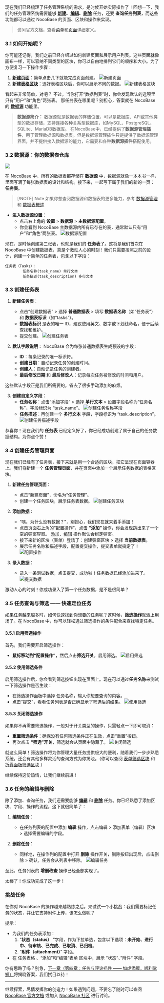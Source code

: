现在我们已经梳理了任务管理系统的需求，是时候开始实际操作了！回想一下，我们的任务管理系统需要能够 **[新建](https://docs-cn.nocobase.com/handbook/ui/actions/types/add-new)、[编辑](https://docs-cn.nocobase.com/handbook/ui/actions/types/edit)、[删除](https://docs-cn.nocobase.com/handbook/ui/actions/types/delete)** 任务，还要 **查询任务列表**，而这些功能都可以通过 NocoBase 的页面、区块和操作来实现。

> 访问官方文档，查看[菜单](https://docs-cn.nocobase.com/handbook/ui/menus)和[页面](https://docs-cn.nocobase.com/handbook/ui/pages)详细定义。

### 3.1 如何开始呢？

你可能还记得，我们之前已经介绍过如何新建页面和展示用户列表。这些页面就像画布一样，可以容纳不同类型的区块，你可以自由地排列它们的顺序和大小。为了方便复习一下操作步骤：

1. [**新建页面**](https://docs-cn.nocobase.com/handbook/ui/pages)：简单点击几下就能完成页面创建。
   ![新建页面](https://static-docs.nocobase.com/Solution/demovv4-001N.gif)
2. **新建[表格区块](https://docs-cn.nocobase.com/handbook/ui/blocks/data-blocks/table)**：选好表格区块后，你可以展示不同的数据。
   ![新建表格区块](https://static-docs.nocobase.com/Solution/demovv4-002.gif)

看起来非常简单，对吧？
不过，当你打开“数据列表”时，你会发现默认的选项里只有“用户”和“角色”两张表。
那任务表在哪里呢？别担心，答案就在 NocoBase 的 [**数据源**](https://docs-cn.nocobase.com/handbook/data-source-manager) 功能里。

> **数据源简介：** 数据源就是数据表的存储位置，可以是数据库、API或其他类型的数据存储，支持连接各种关系型数据库，如MySQL、PostgreSQL、SQLite、MariaDB数据库。
> 在NocoBase中，已经提供了**数据源管理插件**，用于管理数据源和数据表。但是数据源管理插件只是提供了数据源管理界面，并不提供接入数据源的能力，它需要和各种**数据源插件**搭配使用。

### 3.2 数据源：你的数据表仓库

![](https://static-docs.nocobase.com/20241009144356.png)

在 NocoBase 中，所有的数据表都存储在 [**数据源**](https://docs-cn.nocobase.com/handbook/data-source-manager) 中，数据源就像一本本书一样，里面写满了每张数据表的设计和结构。接下来，一起写下属于我们的新的一页： **任务表**。

> [!NOTE] Note
> 如果你想查阅数据源和数据表的更多能力，参考 [数据源管理](https://docs-cn.nocobase.com/handbook/data-source-manager) 和 [数据表概述](https://docs-cn.nocobase.com/handbook/data-modeling/collection)

- **进入数据源设置**：
  - 点击右上角的 **设置** > **数据源** > **主数据源配置**。
  - 你会看到 NocoBase 主数据源内所有已存在的表，通常默认只有“用户”和“角色”两张表。
    ![数据源配置](https://static-docs.nocobase.com/Solution/demovv4-003.gif)

现在，是时候创建第三张表，也就是我们的 **任务表**了。这将是我们首次在 NocoBase 中创建数据表，真是个激动人心的时刻！我们只需要按照之前的设计，创建一个简单的任务表，包含以下字段：

```
任务表（Tasks）：
        任务名称(task_name) 单行文本
        任务描述(task_description) 多行文本
```

### 3.3 创建任务表

1. **新建任务表**：

   - 点击“创建数据表” > 选择 **普通数据表** > 填写 **数据表名称**（如“任务表”）和 **数据表标识**（如“tasks”）。
   - **数据表标识** 是表的唯一 ID，建议使用英文、数字或下划线命名，便于后续查找和维护。
   - 提交创建。
     ![创建任务表](https://static-docs.nocobase.com/Solution/demovv4-004.gif)
2. **默认字段说明**：
   NocoBase 会为每张普通数据表生成预设的字段：

   - **ID**：每条记录的唯一标识符。
   - **创建日期**：自动记录任务的创建时间。
   - **创建人**：自动记录任务的创建者。
   - **最后修改日期** 和 **最后修改人**：记录每次任务被修改的时间和用户。

这些默认字段正是我们所需要的，省去了很多手动添加的麻烦。

3. **创建自定义字段**：
   - **任务名称**：点击“添加字段” > 选择 **单行文本** > 设置字段名称为“任务名称”，字段标识为 “task_name”。
     ![创建任务名称字段](https://static-docs.nocobase.com/Solution/demovv4-005.gif)
   - **任务描述**：再创建一个 **多行文本** 字段，字段标识为 “task_description”。
     ![创建任务描述字段](https://static-docs.nocobase.com/Solution/demovv4-006.gif)

恭喜你！现在我们的 **任务表** 已经定义好了，你已经成功创建了属于自己的任务数据结构。为你点个赞！

### 3.4 创建任务管理页面

现在我们已经有了任务表，接下来就是用一个合适的区块，把它呈现在页面容器上。我们将新建一个 **任务管理页面**，并在页面中添加一个展示任务数据的表格区块。

1. **新建任务管理页面**：

   - 点击“新建页面”，命名为“任务管理”。
   - 创建一个任务区块，展示任务表数据。
     ![创建任务区块](https://static-docs.nocobase.com/Solution/demovv4-007N.gif)
2. **添加数据**：

   - “咦，为什么没有数据？”，别担心，我们现在就来着手添加！
   - 点击页面右上角的“配置操作”，点击 **“添加”** 操作，你会发现跳出来了一个空的弹窗容器。
     [添加](https://docs-cn.nocobase.com/handbook/ui/actions/types/add-new)、[编辑](https://docs-cn.nocobase.com/handbook/ui/actions/types/edit) 操作默认会绑定弹窗。
   - 接下来新的区块（表单）登场了：创建弹窗区块 > 选择 **当前数据表**。
   - 展示任务名称和描述字段，配置提交操作，提交表单就搞定了！
     ![配置操作](https://static-docs.nocobase.com/Solution/demovv4-008.gif)
3. **录入数据**：

   - 录入一条测试数据，点击提交，成功啦！任务数据已经添加进来了。
     ![提交数据](https://static-docs.nocobase.com/Solution/demovv4-009.gif)

激动人心的时刻！你成功录入了第一个任务数据，是不是很简单？

### 3.5 任务查询与筛选 —— 快速定位任务

如果任务越来越多时，如何快速找到你想要的任务呢？这时候，[**筛选操作**](https://docs-cn.nocobase.com/handbook/ui/actions/types/filter)就派上用场了。在 NocoBase 中，你可以轻松通过筛选操作的条件配合来查找特定任务。

#### 3.5.1 启用筛选操作

首先，我们需要开启筛选操作：

- **鼠标移动到“配置操作”**，然后点击**筛选开关**，启用筛选。
  ![启用筛选](https://static-docs.nocobase.com/Solution/202411060208051730830085.png)

#### 3.5.2 使用筛选条件

启用筛选操作后，你会看到筛选按钮出现在页面上。现在可以通过**任务名称**来测试一下筛选操作是否生效：

- 在筛选操作面板中选择 任务名称，输入你想要查询的内容。
- 点击“提交”，看看任务列表是否正确显示了筛选后的结果。
  ![使用筛选](https://static-docs.nocobase.com/Solution/demovv4-010.gif)

#### 3.5.3 关闭筛选操作

如果你不再需要筛选操作，一般对于开关类型的操作，只需轻点一下即可取消：

- **重置筛选条件**：确保没有任何筛选条件正在生效，点击“重置”按钮。
- 再次点击 **“筛选”开关**，筛选就会从页面中隐藏了。
  ![关闭筛选](https://static-docs.nocobase.com/Solution/demovv4-011.gif)

就这么简单！筛选操作将为你管理大量任务提供极大的便利，随着我们一步步熟悉系统，还会有其他多样灵活的查询方式为你揭晓。（你可以查阅 [表单筛选区块](https://docs-cn.nocobase.com/handbook/ui/blocks/filter-blocks/form) 和 [折叠面板筛选区块](https://docs-cn.nocobase.com/handbook/ui/blocks/filter-blocks/collapse) ）

继续保持这份热情，让我们继续前进！

### 3.6 任务的编辑与删除

除了添加、查询任务，我们还需要能够 [**编辑**](https://docs-cn.nocobase.com/handbook/ui/actions/types/edit) 和 [**删除**](https://docs-cn.nocobase.com/handbook/ui/actions/types/delete) 任务。你已经熟悉了添加区块、字段、操作的流程，这下就很简单了：

1. **编辑任务**：

   - 在任务列表的配置中添加 **编辑** 操作，点击编辑 > 添加表单（编辑）区块 > 选择需要编辑的字段。
2. **删除任务**：

   - 同样地，在操作列的配置中打开 **删除** 操作开关，删除按钮出现后，点击删除 > 确认，任务会从列表中移除。
     ![编辑任务](https://static-docs.nocobase.com/Solution/demovv4-012.gif)

至此，任务列表的 **增删改查** 操作已经全部实现了。

太棒了！你成功完成了这一步！

### 挑战任务

在你对 NocoBase 的操作越来越熟练之后，来试试一个小挑战：我们需要标记任务的状态，并让它支持附件上传，该怎么做呢？

提示：

- 为我们的任务表添加：
  1. ”**状态（status）** ”字段，作为下拉单选，包含以下选项：**未开始、进行中、待审核、已完成、已取消、已归档**。
  2. “**附件（attachment）**” 字段。
- 在 任务表格 、“添加”和“编辑”表单 区块中，展示 “状态”、”附件“ 字段。

你有思路了吗？别急，[下一章（第四章：任务与评论插件 —— 如虎添翼，顺利掌握）](https://www.nocobase.com/cn/tutorials/task-tutorial-plugin-use)将揭晓答案，我们拭目以待！

---

继续探索，尽情发挥你的创造力！如果遇到问题，不要忘了随时可以查阅 [NocoBase 官方文档](https://docs-cn.nocobase.com/) 或加入 [NocoBase 社区](https://forum.nocobase.com/) 进行讨论。

